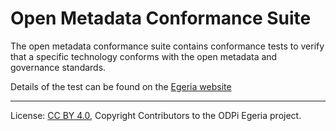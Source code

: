 <!-- SPDX-License-Identifier: CC-BY-4.0 -->
<!-- Copyright Contributors to the ODPi Egeria project. -->

# Open Metadata Conformance Suite

The open metadata conformance suite contains conformance tests to verify that
a specific technology conforms with the open metadata and governance
standards.

Details of the test can be found on the
[Egeria website](https://egeria.odpi.org/open-metadata-conformance-suite/)




----
License: [CC BY 4.0](https://creativecommons.org/licenses/by/4.0/),
Copyright Contributors to the ODPi Egeria project.